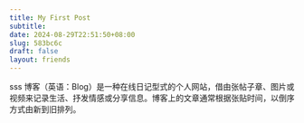 ```yaml
---
title: My First Post
subtitle:
date: 2024-08-29T22:51:50+08:00
slug: 583bc6c
draft: false
layout: friends
---
```

sss
博客（英语：Blog）是一种在线日记型式的个人网站，借由张帖子章、图片或视频来记录生活、抒发情感或分享信息。博客上的文章通常根据张贴时间，以倒序方式由新到旧排列。

<!--more-->
